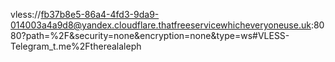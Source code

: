 vless://fb37b8e5-86a4-4fd3-9da9-014003a4a9d8@yandex.cloudflare.thatfreeservicewhicheveryoneuse.uk:8080?path=%2F&security=none&encryption=none&type=ws#VLESS-Telegram_t.me%2Ftherealaleph
